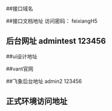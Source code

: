 ##接口域名 [](http://apitest.fx.58qf.com)

##接口文档地址[](https://www.showdoc.com.cn/1502949522209892/7258119128656982)  访问密码： feixiangH5

## 后台网址 [](http://apitest.fx.58qf.com)  admintest 123456 

##ui设计地址[](https://app.mockplus.cn/app/57i2NqTsw7C-/specs/design/_zHEEUe44mIU)
 
##vant官网 [](https://youzan.github.io/vant/#/zh-CN/calendar)


##飞象后台地址  [](http://fx.58qf.com/#/index)   admin2  123456
 
 
 
 ## 正式环境访问地址 [](http://m.fx.58qf.com)